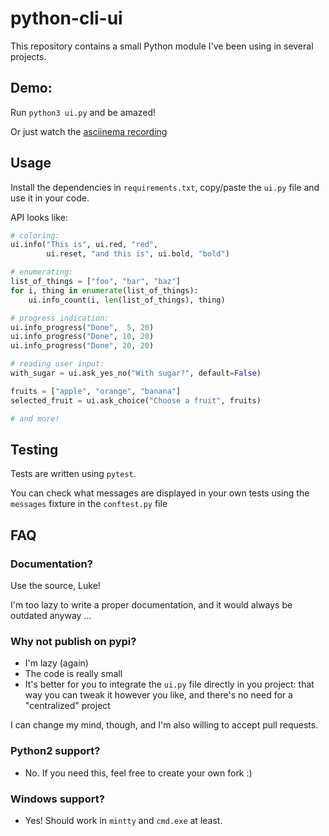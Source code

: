 # python-cli-ui

This repository contains a small Python module I've been using
in several projects.

## Demo:

Run `python3 ui.py` and be amazed!

Or just watch the [asciinema recording](https://asciinema.org/a/112368)


## Usage

Install the dependencies in `requirements.txt`, copy/paste the `ui.py` file and
use it in your code.

API looks like:

```python
# coloring:
ui.info("This is", ui.red, "red",
        ui.reset, "and this is", ui.bold, "bold")

# enumerating:
list_of_things = ["foo", "bar", "baz"]
for i, thing in enumerate(list_of_things):
    ui.info_count(i, len(list_of_things), thing)

# progress indication:
ui.info_progress("Done",  5, 20)
ui.info_progress("Done", 10, 20)
ui.info_progress("Done", 20, 20)

# reading user input:
with_sugar = ui.ask_yes_no("With sugar?", default=False)

fruits = ["apple", "orange", "banana"]
selected_fruit = ui.ask_choice("Choose a fruit", fruits)

# and more!
```

## Testing

Tests are written using `pytest`.

You can check what messages are displayed in your own tests using the
`messages` fixture in the `conftest.py` file

## FAQ

### Documentation?

Use the source, Luke!

I'm too lazy to write a proper documentation, and it would always be outdated
anyway ...


### Why not publish on pypi?

* I'm lazy (again)
* The code is really small
* It's better for you to integrate the `ui.py` file directly in
  you project: that way you can tweak it however you like, and
  there's no need for a "centralized" project

I can change my mind, though, and I'm also willing to accept pull requests.

### Python2 support?

* No. If you need this, feel free to create your own fork :)

### Windows support?

* Yes! Should work in `mintty` and `cmd.exe` at least.
